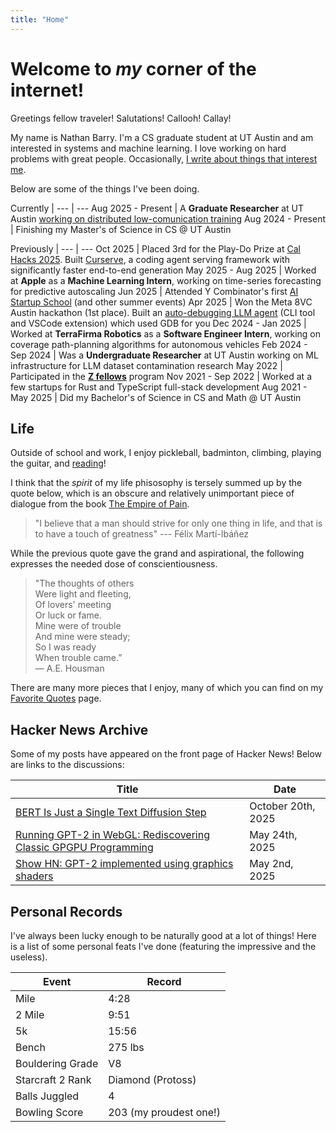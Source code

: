 ```yaml
---
title: "Home"
---
```




# Welcome to *my* corner of the internet!

Greetings fellow traveler! Salutations! Callooh! Callay!

My name is Nathan Barry. I'm a CS graduate student at UT Austin and am interested in systems and machine learning.
I love working on hard problems with great people. Occasionally, [I write about things that interest me](/posts).

Below are some of the things I've been doing.

<div class="timeline-tables">

Currently |
--- | ---
Aug 2025 - Present | A **Graduate Researcher** at UT Austin [working on distributed low-comunication training](/posts/research-log)
Aug 2024 - Present | Finishing my Master's of Science in CS @ UT Austin

Previously |
--- | ---
Oct 2025 | Placed 3rd for the Play-Do Prize at [Cal Hacks 2025](https://www.calhacks.io). Built [Curserve](https://devpost.com/software/curserve), a coding agent serving framework with significantly faster end-to-end generation
May 2025 - Aug 2025 | Worked at **Apple** as a **Machine Learning Intern**, working on time-series forecasting for predictive autoscaling
Jun 2025 | Attended Y Combinator's first [AI Startup School](https://events.ycombinator.com/ai-sus) (and other summer events)
Apr 2025 | Won the Meta 8VC Austin hackathon (1st place). Built an [auto-debugging LLM agent](https://github.com/d0rbu/llamastack-austin) (CLI tool and VSCode extension) which used GDB for you
Dec 2024 - Jan 2025 | Worked at **TerraFirma Robotics** as a **Software Engineer Intern**, working on coverage path-planning algorithms for autonomous vehicles
Feb 2024 - Sep 2024 | Was a **Undergraduate Researcher** at UT Austin working on ML infrastructure for LLM dataset contamination research
May 2022 | Participated in the **[Z fellows](https://www.zfellows.com)** program
Nov 2021 - Sep 2022 | Worked at a few startups for Rust and TypeScript full-stack development
Aug 2021 - May 2025 | Did my Bachelor's of Science in CS and Math @ UT Austin

</div>

<style>
.timeline-tables table td:first-child,
.timeline-tables table th:first-child {
  width: 110px;
}
</style>



## Life

Outside of school and work, I enjoy pickleball, badminton, climbing, playing the guitar, and [reading](/posts/favorite-books)!

I think that the *spirit* of my life phisosophy is tersely summed up by the quote below, which is an obscure and relatively unimportant piece of dialogue from the book [The Empire of Pain](https://en.wikipedia.org/wiki/Empire_of_Pain).

> "I believe that a man should strive for only one thing in life, and that is to have a touch of greatness"
--- Félix Martí-Ibáñez

While the previous quote gave the grand and aspirational, the following expresses the needed dose of conscientiousness.

> "The thoughts of others\
Were light and fleeting,\
Of lovers' meeting\
Or luck or fame.\
Mine were of trouble\
And mine were steady;\
So I was ready\
When trouble came.”
<br>— A.E. Housman

There are many more pieces that I enjoy, many of which you can find on my [Favorite Quotes](/posts/favorite-quotes) page.



## Hacker News Archive

Some of my posts have appeared on the front page of Hacker News! Below are links to the discussions:

Title | Date
--- | ---
[BERT Is Just a Single Text Diffusion Step](https://news.ycombinator.com/item?id=45644328) | October 20th, 2025
[Running GPT-2 in WebGL: Rediscovering Classic GPGPU Programming](https://news.ycombinator.com/item?id=44109257) | May 24th, 2025
[Show HN: GPT-2 implemented using graphics shaders](https://news.ycombinator.com/item?id=43870998) | May 2nd, 2025



## Personal Records

I've always been lucky enough to be naturally good at a lot of things! Here is a list of some personal feats I've done (featuring the impressive and the useless).

Event | Record
--- | ---
Mile | 4:28
2 Mile | 9:51
5k | 15:56
Bench | 275 lbs
Bouldering Grade | V8
Starcraft 2 Rank | Diamond (Protoss)
Balls Juggled | 4
Bowling Score | 203 (my proudest one!)
